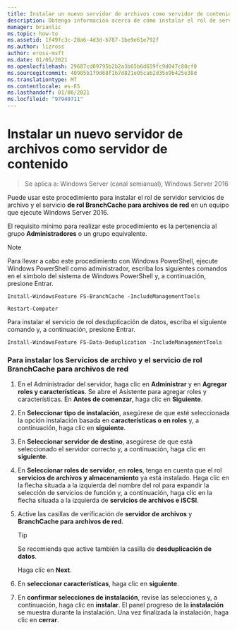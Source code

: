 ```yaml
---
title: Instalar un nuevo servidor de archivos como servidor de contenido
description: Obtenga información acerca de cómo instalar el rol de servidor servicios de archivo y el servicio de rol BranchCache para archivos de red en un equipo que ejecuta Windows Server 2016.
manager: brianlic
ms.topic: how-to
ms.assetid: 1f49fc3c-28a6-4d3d-b787-1be9e61e792f
ms.author: lizross
author: eross-msft
ms.date: 01/05/2021
ms.openlocfilehash: 29687cd09795b2b2a3b65b6d659fc9d047c80cf0
ms.sourcegitcommit: 40905b1f9d68f1b7d821e05cab2d35e9b425e38d
ms.translationtype: MT
ms.contentlocale: es-ES
ms.lasthandoff: 01/06/2021
ms.locfileid: "97949711"
---
```

# <a name="install-a-new-file-server-as-a-content-server"></a>Instalar un nuevo servidor de archivos como servidor de contenido

>Se aplica a: Windows Server (canal semianual), Windows Server 2016

Puede usar este procedimiento para instalar el rol de servidor servicios de archivo y el servicio **de rol BranchCache para archivos de red** en un equipo que ejecute Windows Server 2016.

El requisito mínimo para realizar este procedimiento es la pertenencia al grupo **Administradores** o un grupo equivalente.

> [!NOTE]
> Para llevar a cabo este procedimiento con Windows PowerShell, ejecute Windows PowerShell como administrador, escriba los siguientes comandos en el símbolo del sistema de Windows PowerShell y, a continuación, presione Entrar.
>
> `Install-WindowsFeature FS-BranchCache -IncludeManagementTools`
>
> `Restart-Computer`
>
> Para instalar el servicio de rol desduplicación de datos, escriba el siguiente comando y, a continuación, presione Entrar.
>
> `Install-WindowsFeature FS-Data-Deduplication -IncludeManagementTools`

### <a name="to-install-file-services-and-the-branchcache-for-network-files-role-service"></a>Para instalar los Servicios de archivo y el servicio de rol BranchCache para archivos de red

1.  En el Administrador del servidor, haga clic en **Administrar** y en **Agregar roles y características**. Se abre el Asistente para agregar roles y características. En **Antes de comenzar**, haga clic en **Siguiente**.

2.  En **Seleccionar tipo de instalación**, asegúrese de que esté seleccionada la opción instalación basada en **características o en roles** y, a continuación, haga clic en **siguiente**.

3.  En **Seleccionar servidor de destino**, asegúrese de que está seleccionado el servidor correcto y, a continuación, haga clic en **siguiente**.

4.  En **Seleccionar roles de servidor**, en **roles**, tenga en cuenta que el rol **servicios de archivos y almacenamiento** ya está instalado. Haga clic en la flecha situada a la izquierda del nombre del rol para expandir la selección de servicios de función y, a continuación, haga clic en la flecha situada a la izquierda de **servicios de archivos e iSCSI**.

5.  Active las casillas de verificación de **servidor de archivos** y **BranchCache para archivos de red**.

    > [!TIP]
    > Se recomienda que active también la casilla de **desduplicación de datos**.

    Haga clic en **Next**.

6.  En **seleccionar características**, haga clic en **siguiente**.

7.  En **confirmar selecciones de instalación**, revise las selecciones y, a continuación, haga clic en **instalar**. El panel progreso de la **instalación** se muestra durante la instalación. Una vez finalizada la instalación, haga clic en **cerrar**.
